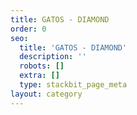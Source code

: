 ```yaml
---
title: GATOS - DIAMOND
order: 0
seo:
  title: 'GATOS - DIAMOND'
  description: ''
  robots: []
  extra: []
  type: stackbit_page_meta
layout: category
---
```

